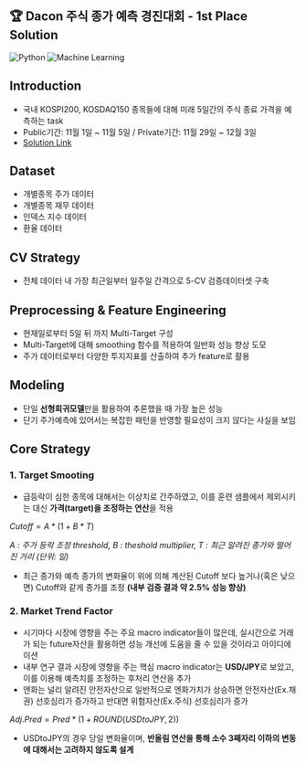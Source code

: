 ## 🏆 Dacon 주식 종가 예측 경진대회 - 1st Place Solution
![Python](https://img.shields.io/badge/Python-3.8-blue.svg)
![Machine Learning](https://img.shields.io/badge/Machine%20Learning-Success-green)

## Introduction
- 국내 KOSPI200, KOSDAQ150 종목들에 대해 미래 5일간의 주식 종료 가격을 예측하는 task
- Public기간: 11월 1일 ~ 11월 5일 / Private기간: 11월 29일 ~ 12월 3일
- [Solution Link](https://dacon.io/competitions/official/235857/codeshare/4095?page=2&dtype=recent)

## Dataset
- 개별종목 주가 데이터
- 개별종목 재무 데이터
- 인덱스 지수 데이터
- 환율 데이터

## CV Strategy
- 전체 데이터 내 가장 최근일부터 일주일 간격으로 5-CV 검증데이터셋 구축

## Preprocessing & Feature Engineering
- 현재일로부터 5일 뒤 까지 Multi-Target 구성
- Multi-Target에 대해 smoothing 함수를 적용하여 일반화 성능 향상 도모
- 주가 데이터로부터 다양한 투지지표를 산출하여 추가 feature로 활용

## Modeling
- 단일 **선형회귀모델**만을 활용하여 추론했을 때 가장 높은 성능
- 단기 주가예측에 있어서는 복잡한 패턴을 반영할 필요성이 크지 않다는 사실을 보임

## Core Strategy
### 1. Target Smooting
- 급등락이 심한 종목에 대해서는 이상치로 간주하였고, 이를 훈련 샘플에서 제외시키는 대신 **가격(target)을 조정하는 연산**을 적용
 
$Cutoff = A * (1 + B * T)$

*A : 주가 등락 조정 threshold, B : theshold multiplier, T : 최근 알려진 종가와 떨어진 거리 (단위: 일)*
- 최근 종가와 예측 종가의 변화율이 위에 의해 계산된 Cutoff 보다 높거나(혹은 낮으면) Cutoff와 같게 종가를 조정 **(내부 검증 결과 약 2.5% 성능 향상)**

### 2. Market Trend Factor
- 시기마다 시장에 영향을 주는 주요 macro indicator들이 많은데, 실시간으로 거래가 되는 future자산을 활용하면 성능 개선에 도움을 줄 수 있을 것이라고 아이디에이션
- 내부 연구 결과 시장에 영향을 주는 핵심 macro indicator는 **USD/JPY**로 보았고, 이를 이용해 예측치를 조정하는 후처리 연산을 추가
- 엔화는 널리 알려진 안전자산으로 일반적으로 엔화가치가 상승하면 안전자산(Ex.채권) 선호심리가 증가하고 반대면 위험자산(Ex.주식) 선호심리가 증가

 $Adj.Pred = Pred * (1 + ROUND(USDtoJPY, 2))$

- USDtoJPY의 경우 당일 변화율이며, **반올림 연산을 통해 소수 3째자리 이하의 변동에 대해서는 고려하지 않도록 설계**
